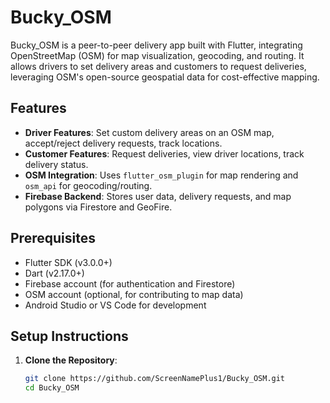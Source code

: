 # Bucky_OSM

Bucky_OSM is a peer-to-peer delivery app built with Flutter, integrating OpenStreetMap (OSM) for map visualization, geocoding, and routing. It allows drivers to set delivery areas and customers to request deliveries, leveraging OSM's open-source geospatial data for cost-effective mapping.

## Features
- **Driver Features**: Set custom delivery areas on an OSM map, accept/reject delivery requests, track locations.
- **Customer Features**: Request deliveries, view driver locations, track delivery status.
- **OSM Integration**: Uses `flutter_osm_plugin` for map rendering and `osm_api` for geocoding/routing.
- **Firebase Backend**: Stores user data, delivery requests, and map polygons via Firestore and GeoFire.

## Prerequisites
- Flutter SDK (v3.0.0+)
- Dart (v2.17.0+)
- Firebase account (for authentication and Firestore)
- OSM account (optional, for contributing to map data)
- Android Studio or VS Code for development

## Setup Instructions
1. **Clone the Repository**:
   ```bash
   git clone https://github.com/ScreenNamePlus1/Bucky_OSM.git
   cd Bucky_OSM